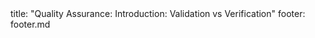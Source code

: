 <frontmatter>
title: "Quality Assurance: Introduction: Validation vs Verification"
footer: footer.md
</frontmatter>

<include src="navbar.md" boilerplate />

<include src="unit-inPage-asFlat.md" boilerplate />